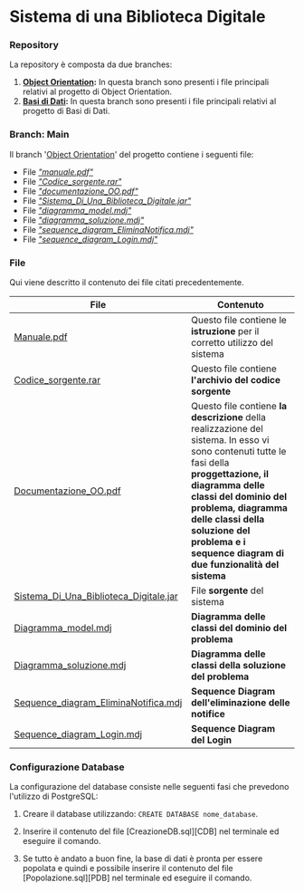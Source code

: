 # Sistema di una Biblioteca Digitale
### Repository
La repository è composta da due branches:
1. **[Object Orientation][OOP]:** In questa branch sono presenti i file principali relativi al progetto di Object Orientation.
2. **[Basi di Dati][BDP]:** In questa branch sono presenti i file principali relativi al progetto di Basi di Dati.

### Branch: Main
Il branch '[Object Orientation][OOP]' del progetto contiene i seguenti file:
- File [_"manuale.pdf"_][MOO]
- File [_"Codice_sorgente.rar"_][CSO]
- File [_"documentazione_OO.pdf"_][Doc] 
- File [_"Sistema_Di_Una_Biblioteca_Digitale.jar"_][JAR]
- File [_"diagramma_model.mdj"_][DMO]
- File [_"diagramma_soluzione.mdj"_][DSO]
- File [_"sequence_diagram_EliminaNotifica.mdj"_][SDN]
- File [_"sequence_diagram_Login.mdj"_][SDL]

### File
Qui viene descritto il contenuto dei file citati precedentemente.

| File | Contenuto |
| ------ | ------ |
| [Manuale.pdf][MOO] | Questo file contiene le **istruzione** per il corretto utilizzo del sistema |
| [Codice_sorgente.rar][CSO] | Questo file contiene **l'archivio del codice sorgente** |
| [Documentazione_OO.pdf][DOC] | Questo file contiene **la descrizione** della realizzazione del sistema. In esso vi sono contenuti tutte le fasi della **proggettazione, il diagramma delle classi del dominio del problema, diagramma delle classi della soluzione del problema e i sequence diagram di due funzionalità del sistema** |
| [Sistema_Di_Una_Biblioteca_Digitale.jar][JAR] | File **sorgente** del sistema |
| [Diagramma_model.mdj][DMO] | **Diagramma delle classi del dominio del problema** |
| [Diagramma_soluzione.mdj][DSO] | **Diagramma delle classi della soluzione del problema** |
| [Sequence_diagram_EliminaNotifica.mdj][SDN] | **Sequence Diagram dell'eliminazione delle notifice** |
| [Sequence_diagram_Login.mdj][SDL] | **Sequence Diagram del Login** |

### Configurazione Database

La configurazione del database consiste nelle seguenti fasi che prevedono l'utilizzo di PostgreSQL:

1. Creare il database utilizzando: `CREATE DATABASE nome_database`.

2. Inserire il contenuto del file [CreazioneDB.sql][CDB] nel terminale ed eseguire il comando.

3. Se tutto è andato a buon fine, la base di dati è pronta per essere popolata e quindi e possibile inserire il contenuto del file [Popolazione.sql][PDB] nel terminale ed eseguire il comando.

[//]: # (These are reference links used in the body of this note and get stripped out when the markdown processor does its job. There is no need to format nicely because it shouldn't be seen. Thanks SO)

[CSO]: <https://github.com/Giovk/Sistema-di-una-Biblioteca-Digitale/blob/Object-Orientation/Codice_sorgente.rar>
[MOO]: <https://github.com/Giovk/Sistema-di-una-Biblioteca-Digitale/blob/Object-Orientation/manuale.pdf>
[DOC]: <https://github.com/Giovk/Sistema-di-una-Biblioteca-Digitale/blob/Object-Orientation/documentazione_OO.pdf>
[BDP]: <https://github.com/Giovk/Sistema-di-una-Biblioteca-Digitale/tree/Basi-di-Dati>
[OOP]: <https://github.com/Giovk/Sistema-di-una-Biblioteca-Digitale/tree/Object-Orientation>
[DMO]: <https://github.com/Giovk/Sistema-di-una-Biblioteca-Digitale/blob/Object-Orientation/diagramma_model.mdj>
[DSO]: <https://github.com/Giovk/Sistema-di-una-Biblioteca-Digitale/blob/Object-Orientation/diagramma_soluzione.mdj>
[SDN]: <https://github.com/Giovk/Sistema-di-una-Biblioteca-Digitale/blob/Object-Orientation/sequence_diagram_EliminaNotifica.mdj>
[SDL]: <https://github.com/Giovk/Sistema-di-una-Biblioteca-Digitale/blob/Object-Orientation/sequence_diagram_Login.mdj>
[DWD]: <https://mega.nz/file/YbFU0ByK#IDrRTDEKCYhSAGR4XPaJLdoSWv7XFAdmOv-GPHczcE4>
[JAR]: <https://github.com/Giovk/Sistema-di-una-Biblioteca-Digitale/blob/Object-Orientation/Sistema_Di_Una_Biblioteca_Digitale.jar>